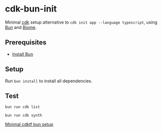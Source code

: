 # cdk-bun-init

Minimal [cdk](https://docs.aws.amazon.com/cdk/v2/guide/hello_world.html) setup alternative to `cdk init app --language typescript`, using [Bun](https://bun.sh/) and [Biome](https://biomejs.dev/).

## Prerequisites

- [Install Bun](https://bun.sh/docs/installation)

## Setup

Run `bun install` to install all dependencies.

## Test

`bun run cdk list`

`bun run cdk synth`

[Minimal cdktf bun setup](https://github.com/keidarcy/cdktf-bun-init)
